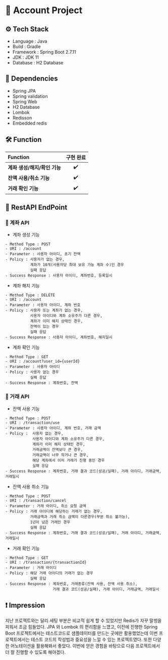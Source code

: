 # 📍 Account Project
## ⚙ Tech Stack
- Language : Java
- Build : Gradle 
- Framework : Spring Boot 2.7.11
- JDK : JDK 11
- Database : H2 Database

## 🔌 Dependencies
- Spring JPA
- Spring validation
- Spring Web
- H2 Database
- Lombok
- Redisson
- Embedded redis

## 🛠 Function
**Function**                 | **구현 완료** | 
:--------------------------  | :----------------: |  
**계좌 생성/해지/확인 기능**  | :heavy_check_mark: | 
**잔액 사용/취소 기능**       | :heavy_check_mark: | 
**거래 확인 기능**            | :heavy_check_mark: | 

## 🔻 RestAPI EndPoint
### 🔹 계좌 API
- 계좌 생성 기능
```
- Method Type : POST
- URI : /account
- Parameter : 사용자 아이디, 초기 잔액
- Policy : 사용자가 없는 경우, 
           계좌가 10개(사용자당 최대 보유 가능 계좌 수)인 경우 
           실패 응답
- Success Response : 사용자 아이디, 계좌번호, 등록일시
```
- 계좌 해지 기능
```
- Method Type : DELETE
- URI : /account
- Parameter : 사용자 아이디, 계좌 번호
- Policy : 사용자 또는 계좌가 없는 경우, 
           사용자 아이디와 계좌 소유주가 다른 경우, 
           계좌가 이미 해지 상태인 경우, 
           잔액이 있는 경우 
           실패 응답
- Success Response : 사용자 아이디, 계좌번호, 해지일시
```
- 계좌 확인 기능
```
- Method Type : GET
- URI : /account?user_id={userId}
- Parameter : 사용자 아이디
- Policy : 사용자 없는 경우 
           실패 응답
- Success Response : 계좌번호, 잔액
```
### 🔹 거래 API
- 잔액 사용 기능
```
- Method Type : POST
- URI : /transaction/use
- Parameter : 사용자 아이디, 계좌 번호, 거래 금액
- Policy :  사용자 없는 경우, 
            사용자 아이디와 계좌 소유주가 다른 경우, 
            계좌가 이미 해지 상태인 경우, 
            거래금액이 잔액보다 큰 경우, 
            거래금액이 너무 작거나 큰 경우,
            해당 계좌에서 이미 거래가 진행 중인 경우
            실패 응답
- Success Response : 계좌번호, 거래 결과 코드(성공/실패), 거래 아이디, 거래금액, 거래일시
```
- 잔액 사용 취소 기능
```
- Method Type : POST
- URI : /transaction/cancel
- Parameter : 거래 아이디, 취소 요청 금액
- Policy : 거래 아이디에 해당하는 거래가 없는 경우, 
           거래금액과 거래 취소 금액이 다른경우(부분 취소 불가능),
           1년이 넘은 거래인 경우
           실패 응답
- Success Response : 계좌번호, 거래 결과 코드(성공/실패), 거래 아이디, 거래금액, 거래일시
```
- 거래 확인 기능
```
- Method Type : GET
- URI : /transaction/{transactionId}
- Parameter : 거래 아이디
- Policy : 해당 거래 아이디의 거래가 없는 경우 
           실패 응답
- Success Response : 계좌번호, 거래종류(잔액 사용, 잔액 사용 취소), 
                     거래 결과 코드(성공/실패), 거래 아이디, 거래금액, 거래일시
```
## ❗ Impression
지난 프로젝트와는 달리 세팅 부분은 비교적 쉽게 할 수 있었지만 Redis가 자꾸 말썽을 피워서 조금 힘들었다. JPA 와 Lombok 의 편리함을 느꼈고, 
이전에 진행한 Spring Boot 프로젝트에서는 테스트코드로 샘플데이터를 만드는 곳에만 활용했었는데 이번 프로젝트에서는 테스트 코드의 작성법과 중요성을 느낄 수 있는 프로젝트였다. 또한 다양한 어노테이션을 활용해봐서 좋았다. 이번에 얻은 경험을 바탕으로 다음 프로젝트에서 더 잘 진행할 수 있도록 해야겠다.  

